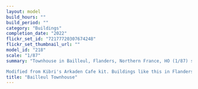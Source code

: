 ```yaml
---
layout: model
build_hours: ""
build_period: ""
category: "Buildings"
completion_date: "2022"
flickr_set_id: "72177720307674248"
flickr_set_thumbnail_url: ""
model_id: "218"
scale: "1/87"
summary: "Townhouse in Bailleul, Flanders, Northern France, HO (1/87) scale  [Built 2022]

Modified from Kibri's Arkaden Cafe kit. Buildings like this in Flanders were built in the 1920s - early 30s to replace those destroyed in WW1. I painted it entirely with enamels."
title: "Bailleul Townhouse"
---
```



